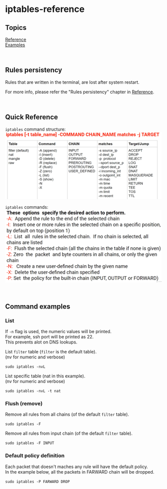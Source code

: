 # iptables-reference

## Topics
[Reference](doc/Reference.md)  
[Examples](doc/Examples.md)  

</br>  

## Rules persistency

Rules that are written in the terminal, are lost after system restart.  

For more info, please refer the "Rules persistency" chapter in 
[Reference](doc/Reference.md).


</br>  

## Quick Reference

`iptables` command structure:
![](doc/img/iptables_command_reference.PNG)  

`iptables` commands:
![](doc/img/iptables_options.PNG)  


</br>  

## Command examples

### List

If `-n` flag is used, the numeric values will be printed.   
For example, ssh port will be printed as 22.  
This prevents alot on DNS lookups.

List `filter` table (`filter` is the default table).  
(nv for numeric and verbose)
``` 
sudo iptables -nvL
```

List specific table (nat in this example).  
(nv for numeric and verbose)  

``` 
sudo iptables -nvL -t nat
```

### Flush (remove) 

Remove all rules from all chains (of the default `filter` table).  
```
sudo iptables -F
```

Remove all rules from input chain (of the default `filter` table).  
```
sudo iptables -F INPUT
```

### Default policy definition

Each packet that doesn't maches any rule will have the default policy.  
In the example below, all the packets in FARWARD chain will be dropped.  
```
sudo iptables -P FARWARD DROP
```
